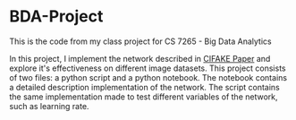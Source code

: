 # BDA-Project
This is the code from my class project for CS 7265 - Big Data Analytics  

In this project, I implement the network described in [CIFAKE Paper](https://ieeexplore.ieee.org/stamp/stamp.jsp?tp=&arnumber=10409290) and explore it's effectiveness on different image datasets. This project consists of two files: a python script and a python notebook. The notebook contains a detailed description implementation of the network. The script contains the same implementation made to test different variables of the network, such as learning rate.